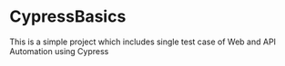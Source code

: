 # CypressBasics
This is a simple project which includes single test case of Web and API Automation using Cypress
